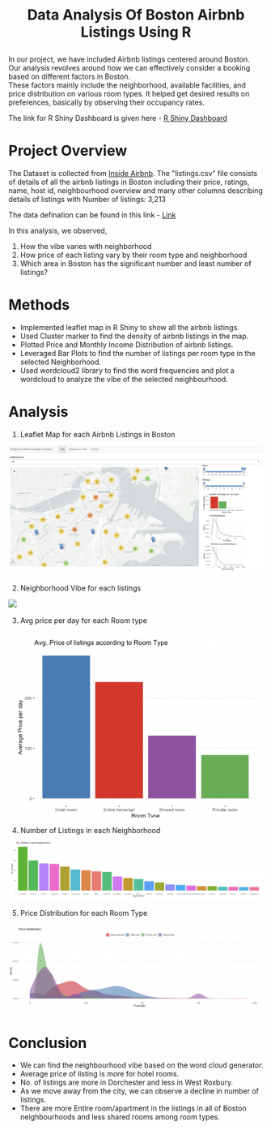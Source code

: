 # <p align = "center">Data Analysis Of Boston Airbnb Listings Using R</p>

In our project, we have included Airbnb listings centered around Boston. Our analysis revolves around how we can effectively consider a booking based on different factors in Boston. <br>
These factors mainly include the neighborhood, available facilities, and price distribution on various room types. It helped get desired results on preferences, basically by observing their occupancy rates. <br>

The link for R Shiny Dashboard is given here - <a href = "https://fd0gc9-aditya-agarwal.shinyapps.io/RShiny_CV_Project/" target="_blank"> R Shiny Dashboard </a>

# Project Overview

The Dataset is collected from <a href = "http://insideairbnb.com/get-the-data.html">Inside Airbnb</a>. The "listings.csv" file consists of details of all the airbnb listings in Boston including their price, ratings, name, host id, neighbourhood overview and many other columns describing details of listings with Number of listings: 3,213 <br>

The data defination can be found in this link - <a href = "https://docs.google.com/spreadsheets/d/1iWCNJcSutYqpULSQHlNyGInUvHg2BoUGoNRIGa6Szc4/edit#gid=982310896" target="_blank"> Link </a>

In this analysis, we observed,
1. How the vibe varies with neighborhood
2. How price of each listing vary by their room type and neighborhood
3. Which area in Boston has the significant number and least number of listings?


# Methods
- Implemented leaflet map in R Shiny to show all the airbnb listings.
- Used Cluster marker to find the density of airbnb listings in the map.
- Plotted Price and Monthly Income Distribution of airbnb listings.
- Leveraged Bar Plots to find the number of listings per room type in the selected Neighborhood.
-  Used wordcloud2 library to find the word frequencies and plot a wordcloud to analyze the vibe of the selected neighbourhood.

# Analysis
1. Leaflet Map for each Airbnb Listings in Boston

<img src = "Images/map.png">

2. Neighborhood Vibe for each listings

<img src = "Images/Neighborhood Vibe.png">

3. Avg price per day for each Room type

<img src = "Images/Avg price of listing.png">

4. Number of Listings in each Neighborhood

<img src = "Images/no of listings.png">

5. Price Distribution for each Room Type

<img src = "Images/Price Distribution.png">

# Conclusion
- We can find the neighbourhood vibe based on the word cloud generator.
- Average price of listing is more for hotel rooms.
- No. of listings are more in Dorchester and less in West Roxbury.
- As we move away from the city, we can observe a decline in number of listings.
- There are more Entire room/apartment in the listings in all of Boston neighbourhoods and less shared rooms among room types.
 
